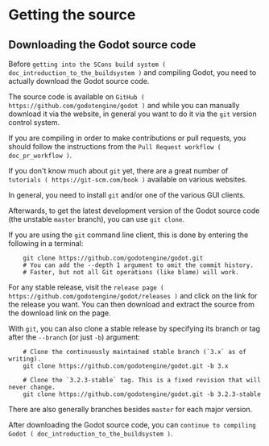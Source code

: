 

Getting the source
==================


Downloading the Godot source code
---------------------------------

Before `getting into the SCons build system ( doc_introduction_to_the_buildsystem )`
and compiling Godot, you need to actually download the Godot source code.

The source code is available on `GitHub ( https://github.com/godotengine/godot )`
and while you can manually download it via the website, in general you want to
do it via the `git` version control system.

If you are compiling in order to make contributions or pull requests, you should
follow the instructions from the `Pull Request workflow ( doc_pr_workflow )`.

If you don't know much about `git` yet, there are a great number of
`tutorials ( https://git-scm.com/book )` available on various websites.

In general, you need to install `git` and/or one of the various GUI clients.

Afterwards, to get the latest development version of the Godot source code
(the unstable `master` branch), you can use `git clone`.

If you are using the `git` command line client, this is done by entering
the following in a terminal:

```
    git clone https://github.com/godotengine/godot.git
    # You can add the --depth 1 argument to omit the commit history.
    # Faster, but not all Git operations (like blame) will work.
```

For any stable release, visit the `release page ( https://github.com/godotengine/godot/releases )`
and click on the link for the release you want.
You can then download and extract the source from the download link on the page.

With `git`, you can also clone a stable release by specifying its branch or tag
after the `--branch` (or just `-b`) argument:

```
    # Clone the continuously maintained stable branch (`3.x` as of writing).
    git clone https://github.com/godotengine/godot.git -b 3.x

    # Clone the `3.2.3-stable` tag. This is a fixed revision that will never change.
    git clone https://github.com/godotengine/godot.git -b 3.2.3-stable
```

There are also generally branches besides `master` for each major version.

After downloading the Godot source code,
you can `continue to compiling Godot ( doc_introduction_to_the_buildsystem )`.
